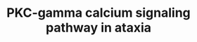 ---
annotations:
- type: Pathway Ontology
  value: altered calcium homeostasis pathway
- type: Disease Ontology
  value: neurodegenerative disease
- type: Disease Ontology
  value: hereditary ataxia
authors:
- Khanspers
- Egonw
description: 'PKC-gamma calcium-signaling pathway in Ataxia.  Upon ligand binding,
  the mGluR1 receptor is followed by activation of Gq causing PLC-mediated hydrolysis
  of PIP2 into IP3 and DAG. Binding of IP3 to the IP3R1 induces Ca2+ release from
  the endoplasmic reticulum to the cytoplasm. This step is controlled by CAR8, which
  can inhibit binding of IP3 to the IP3R1. Simultaneous binding of Ca2+ to PKC-gamma
  C2 domain and of DAG to the C1 domain of PKC-gamma  induce translocation of PKC-gamma
  to the plasma membrane. There, the pseudosubstrate is released from the kinase domain,
  allowing phosphorylation of downstream target proteins, including GRIA1. PKC exerts
  an inhibitory effect on TRPC3 channel either directly through phosphorylation or
  indirectly.  A rise of the intracellular calcium concentration can also be mediated
  by the voltage-gated Ca2+ channel Cav2.1 or TRPC3. Conversely, PMCA2 can efficiently
  remove Ca2+ from the cytoplasm.  Mutations: * mGluR1 - Ataxia * CA8: Ataxia * IP3R1:
  spinocerebellar ataxia type 1,2,3 / 15,16 / 29 * PRKCG: spinocerebellar ataxia type
  14  * CACNA1A: spinocerebellar ataxia type 6 * TRPC3: spinocerebellar ataxia type
  41 * ATP2B2: Ataxia  This pathway is based on fig 1B from [https://www.ncbi.nlm.nih.gov/pmc/articles/PMC5883377/
  Shimobayashi and Kapfhammer].'
last-edited: 2019-12-17
organisms:
- Homo sapiens
redirect_from:
- /index.php/Pathway:WP4760
- /instance/WP4760
schema-jsonld:
- '@context': https://schema.org/
  '@id': https://wikipathways.github.io/pathways/WP4760.html
  '@type': Dataset
  creator:
    '@type': Organization
    name: WikiPathways
  description: 'PKC-gamma calcium-signaling pathway in Ataxia.  Upon ligand binding,
    the mGluR1 receptor is followed by activation of Gq causing PLC-mediated hydrolysis
    of PIP2 into IP3 and DAG. Binding of IP3 to the IP3R1 induces Ca2+ release from
    the endoplasmic reticulum to the cytoplasm. This step is controlled by CAR8, which
    can inhibit binding of IP3 to the IP3R1. Simultaneous binding of Ca2+ to PKC-gamma
    C2 domain and of DAG to the C1 domain of PKC-gamma  induce translocation of PKC-gamma
    to the plasma membrane. There, the pseudosubstrate is released from the kinase
    domain, allowing phosphorylation of downstream target proteins, including GRIA1.
    PKC exerts an inhibitory effect on TRPC3 channel either directly through phosphorylation
    or indirectly.  A rise of the intracellular calcium concentration can also be
    mediated by the voltage-gated Ca2+ channel Cav2.1 or TRPC3. Conversely, PMCA2
    can efficiently remove Ca2+ from the cytoplasm.  Mutations: * mGluR1 - Ataxia
    * CA8: Ataxia * IP3R1: spinocerebellar ataxia type 1,2,3 / 15,16 / 29 * PRKCG:
    spinocerebellar ataxia type 14  * CACNA1A: spinocerebellar ataxia type 6 * TRPC3:
    spinocerebellar ataxia type 41 * ATP2B2: Ataxia  This pathway is based on fig
    1B from [https://www.ncbi.nlm.nih.gov/pmc/articles/PMC5883377/ Shimobayashi and
    Kapfhammer].'
  keywords:
  - IP3R1
  - CACNA1A
  - Na+
  - PDK1
  - DAG
  - GRIA4
  - GNA11
  - PI(3,4,5)P3
  - HOMER3
  - RYR3
  - TRPC3
  - CA8
  - GNA15
  - GRIA3
  - PLCB2
  - PLCB4
  - IP3
  - GRIA1
  - GRIA2
  - PLCB3
  - GNAQ
  - PRKCG
  - GRM1
  - Ca2+
  - PIP2
  - ATP2B2
  - PLCB1
  - GNA14
  license: CC0
  name: PKC-gamma calcium signaling pathway in ataxia
seo: CreativeWork
title: PKC-gamma calcium signaling pathway in ataxia
wpid: WP4760
---